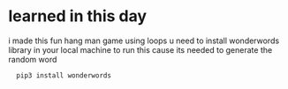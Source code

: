 # learned in this day
i made this fun hang man game using loops 
u need to install
wonderwords library in your local machine to run this cause its needed to generate the random word

```bash
  pip3 install wonderwords
```
